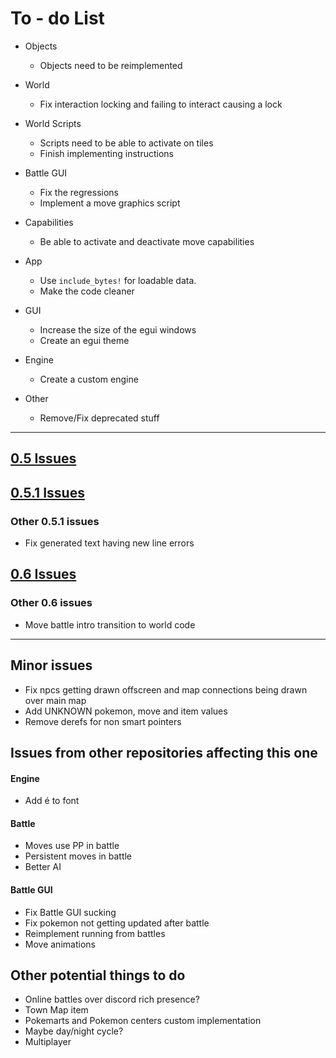 # To - do List

* Objects
   - Objects need to be reimplemented

* World
   - Fix interaction locking and failing to interact causing a lock

* World Scripts
   - Scripts need to be able to activate on tiles
   - Finish implementing instructions

* Battle GUI
   - Fix the regressions
   - Implement a move graphics script

* Capabilities
   - Be able to activate and deactivate move capabilities

* App
   - Use ```include_bytes!``` for loadable data.
   - Make the code cleaner

* GUI
   - Increase the size of the egui windows
   - Create an egui theme

* Engine
   - Create a custom engine

* Other
   - Remove/Fix deprecated stuff

____

## [0.5 Issues](https://github.com/fiirecore-game/pokemon-game/issues?q=is%3Aopen+is%3Aissue+milestone%3A0.5)

## [0.5.1 Issues](https://github.com/fiirecore-game/pokemon-game/issues?q=is%3Aopen+is%3Aissue+milestone%3A0.5.1)
   ### Other 0.5.1 issues

* Fix generated text having new line errors

## [0.6 Issues](https://github.com/fiirecore-game/pokemon-game/issues?q=is%3Aopen+is%3Aissue+milestone%3A0.6)

   ### Other 0.6 issues

   * Move battle intro transition to world code

____

## Minor issues

* Fix npcs getting drawn offscreen and map connections being drawn over main map
* Add UNKNOWN pokemon, move and item values
* Remove derefs for non smart pointers

## Issues from other repositories affecting this one

#### Engine

* Add é to font

#### Battle

* Moves use PP in battle
* Persistent moves in battle
* Better AI

#### Battle GUI

* Fix Battle GUI sucking
* Fix pokemon not getting updated after battle
* Reimplement running from battles
* Move animations

## Other potential things to do

* Online battles over discord rich presence?
* Town Map item
* Pokemarts and Pokemon centers custom implementation
* Maybe day/night cycle?
* Multiplayer